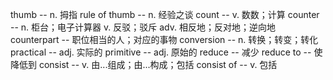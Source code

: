 thumb           -- n. 拇指
rule of thumb   -- n. 经验之谈
count           -- v. 数数；计算 
counter         -- n. 柜台；电子计算器  v. 反驳；驳斥 adv. 相反地；反对地；逆向地
counterpart     -- 职位相当的人；对应的事物
conversion      -- n. 转换；转变；转化
practical       -- adj. 实际的
primitive       -- adj. 原始的
reduce          -- 减少
reduce to       -- 使降低到
consist         -- v. 由...组成；由...构成；包括
consist of      -- v. 包括
